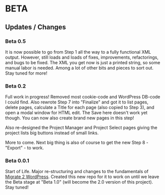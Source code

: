 BETA
================

Updates / Changes
----------------

### Beta 0.5

It is now possible to go from Step 1 all the way to a fully functional XML output. However, still loads and loads of fixes, improvements, refactorings, and bugs to be fixed. The XML you get now is just a printed string, so some manual labor is needed. Among a lot of other bits and pieces to sort out. Stay tuned for more!

### Beta 0.2

Full work in progress! Removed most cookie-code and WordPress DB-code I could find. Also rewrote Step 7 into "Finalize" and got it to list pages, delete pages, calculate a Title for each page (also copied to Step 3), and open a modal window for HTML edit. The Save here doesn't work yet though. You can now also create brand new pages in this step!

Also re-designed the Project Manager and Project Select pages giving the project lists big buttons instead of small links.

More to come. Next big thing is also of course to get the new Step 8 - "Export" - to work.

### Beta 0.0.1

Start of Life. Major re-structuring and changes to the fundamentals of [Migrate 2 WordPress](https://github.com/Bellfalasch/Migrate-2-WP). Created this new repo for it to work on until we leave the Beta stage at "Beta 1.0" (will become the 2.0 version of this project). Stay tuned!